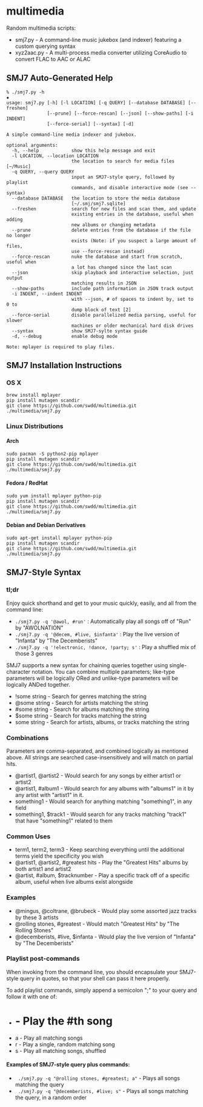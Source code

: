 # multimedia

Random multimedia scripts:

* smj7.py      - A command-line music jukebox (and indexer) featuring a custom querying syntax
* xyz2aac.py  - A multi-process media converter utilizing CoreAudio to convert FLAC to AAC or ALAC

## SMJ7 Auto-Generated Help

```
% ./smj7.py -h                                                                                                                                                                                            ✹
usage: smj7.py [-h] [-l LOCATION] [-q QUERY] [--database DATABASE] [--freshen]
               [--prune] [--force-rescan] [--json] [--show-paths] [-i INDENT]
               [--force-serial] [--syntax] [-d]

A simple command-line media indexer and jukebox.

optional arguments:
  -h, --help            show this help message and exit
  -l LOCATION, --location LOCATION
                        the location to search for media files [~/Music]
  -q QUERY, --query QUERY
                        input an SMJ7-style query, followed by playlist
                        commands, and disable interactive mode (see --syntax)
  --database DATABASE   the location to store the media database
                        [~/.smj/smj7.sqlite]
  --freshen             search for new files and scan them, and update
                        existing entries in the database, useful when adding
                        new albums or changing metadata
  --prune               delete entries from the database if the file no longer
                        exists (Note: if you suspect a large amount of files,
                        use --force-rescan instead)
  --force-rescan        nuke the database and start from scratch, useful when
                        a lot has changed since the last scan
  --json                skip playback and interactive selection, just output
                        matching results in JSON
  --show-paths          include path information in JSON track output
  -i INDENT, --indent INDENT
                        with --json, # of spaces to indent by, set to 0 to
                        dump block of text [2]
  --force-serial        disable parallelized media parsing, useful for slower
                        machines or older mechanical hard disk drives
  --syntax              show SMJ7-sylte syntax guide
  -d, --debug           enable debug mode

Note: mplayer is required to play files.
```

## SMJ7 Installation Instructions

### OS X

```
brew install mplayer
pip install mutagen scandir
git clone https://github.com/swdd/multimedia.git
./multimedia/smj7.py
```

### Linux Distributions

#### Arch

```
sudo pacman -S python2-pip mplayer
pip install mutagen scandir
git clone https://github.com/swdd/multimedia.git
./multimedia/smj7.py
```

#### Fedora / RedHat

```
sudo yum install mplayer python-pip
pip install mutagen scandir
git clone https://github.com/swdd/multimedia.git
./multimedia/smj7.py
```

#### Debian and Debian Derivatives

```
sudo apt-get install mplayer python-pip
pip install mutagen scandir
git clone https://github.com/swdd/multimedia.git
./multimedia/smj7.py
```

## SMJ7-Style Syntax

### tl;dr

Enjoy quick shorthand and get to your music quickly, easily, and all from the command line:

* `./smj7.py -q '@awol, #run'` : Automatically play all songs off of "Run" by "AWOLNATION"
* `./smj7.py -q '@decem, #live, $infanta'` : Play the live version of "Infanta" by "The Decemberists"
* `./smj7.py -q '!electronic, !dance, !party; s'` : Play a shuffled mix of those 3 genres

SMJ7 supports a new syntax for chaining queries together using single-character notation.
You can combine multiple parameters; like-type parameters will be logically ORed and
unlike-type parameters will be logically ANDed together.

* !some string                      - Search for genres matching the string
* @some string                      - Search for artists matching the string
* #some string                      - Search for albums matching the string
* $some string                      - Search for tracks matching the string
* some string                       - Search for artists, albums, or tracks matching the string

### Combinations

Parameters are comma-separated, and combined logically as mentioned above. All strings are
searched case-insensitively and will match on partial hits.

* @artist1, @artist2                  - Would search for any songs by either artist1 or artist2
* @artist1, #album1                   - Would search for any albums with "albums1" in it by any artist with "artist1" in it.
* something1                          - Would search for anything matching "something1", in any field
* something1, $track1                 - Would search for any tracks matching "track1" that have "something1" related to them

### Common Uses

* term1, term2, term3                 - Keep searching everything until the additional terms yield the specificity you wish
* @artist1, @artist2, #greatest hits  - Play the "Greatest Hits" albums by both artist1 and artist2
* @artist, #album, $tracknumber       - Play a specific track off of a specific album, useful when live albums exist alongside

### Examples

* @mingus, @coltrane, @brubeck        - Would play some assorted jazz tracks by these 3 artists
* @rolling stones, #greatest          - Would match "Greatest Hits" by "The Rolling Stones"
* @decemberists, #live, $infanta      - Would play the live version of "Infanta" by "The Decemberists"

### Playlist post-commands

When invoking from the command line, you should encapsulate your SMJ7-style query in quotes, so that your shell can pass it here properly.

To add playlist commands, simply append a semicolon ";" to your query and follow it with one of:

* #                                   - Play the #th song
* a                                   - Play all matching songs
* r                                   - Play a single, random matching song
* s                                   - Play all matching songs, shuffled

#### Examples of SMJ7-style query plus commands:

* ` ./smj7.py -q "@rolling stones, #greatest; a"` - Plays all songs matching the query
* ` ./smj7.py -q "@decemberists, #live; s"`       - Plays all songs matching the query, in a random order
